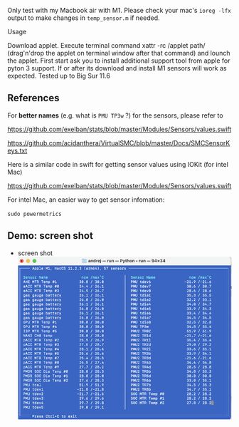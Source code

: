 
Only test with my Macbook air with M1. Please check your mac's `ioreg -lfx` output to make changes in `temp_sensor.m` if needed.


Usage

Download applet. Execute terminal command xattr -rc /applet path/ (drag'n'drop the applet on terminal window after that command) and lounch the applet. First start ask you to install additional support tool from apple for pyton 3 support. If or after its download and install M1 sensors will work as expected. Tested up to Big Sur 11.6  

## References

For **better names** (e.g. what is `PMU TP3w` ?) for the sensors, please refer to

https://github.com/exelban/stats/blob/master/Modules/Sensors/values.swift

https://github.com/acidanthera/VirtualSMC/blob/master/Docs/SMCSensorKeys.txt

Here is a similar code in swift for getting sensor values using IOKit (for intel Mac)

https://github.com/exelban/stats/blob/master/Modules/Sensors/values.swift

For intel Mac, an easier way to get sensor infomation:

`sudo powermetrics`


## Demo: screen shot 
- screen shot
![screen shot](https://github.com/Andrej-Antipov/apple_sensors/blob/master/demo/33.png)
<!---

![screen shot](screen_shot.png)
--->



